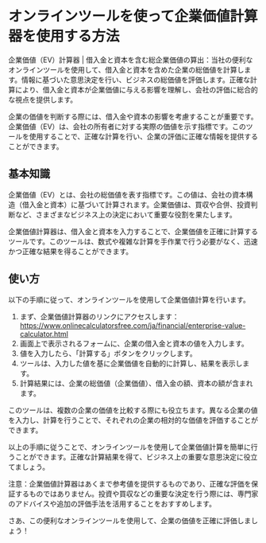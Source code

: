 オンラインツールを使って企業価値計算器を使用する方法
==========================

企業価値（EV）計算器 | 借入金と資本を含む総企業価値の算出：当社の便利なオンラインツールを使用して、借入金と資本を含めた企業の総価値を計算します。情報に基づいた意思決定を行い、ビジネスの総価値を評価します。正確な計算により、借入金と資本が企業価値に与える影響を理解し、会社の評価に総合的な視点を提供します。

企業の価値を判断する際には、借入金や資本の影響を考慮することが重要です。企業価値（EV）は、会社の所有者に対する実際の価値を示す指標です。このツールを使用することで、正確な計算を行い、企業の評価に正確な情報を提供することができます。

基本知識
----

企業価値（EV）とは、会社の総価値を表す指標です。この値は、会社の資本構造（借入金と資本）に基づいて計算されます。企業価値は、買収や合併、投資判断など、さまざまなビジネス上の決定において重要な役割を果たします。

企業価値計算器は、借入金と資本を入力することで、企業価値を正確に計算するツールです。このツールは、数式や複雑な計算を手作業で行う必要がなく、迅速かつ正確な結果を得ることができます。

使い方
---

以下の手順に従って、オンラインツールを使用して企業価値計算を行います。

1. まず、企業価値計算器のリンクにアクセスします：<https://www.onlinecalculatorsfree.com/ja/financial/enterprise-value-calculator.html>
2. 画面上で表示されるフォームに、企業の借入金と資本の値を入力します。
3. 値を入力したら、「計算する」ボタンをクリックします。
4. ツールは、入力した値を基に企業価値を自動的に計算し、結果を表示します。
5. 計算結果には、企業の総価値（企業価値）、借入金の額、資本の額が含まれます。

このツールは、複数の企業の価値を比較する際にも役立ちます。異なる企業の値を入力し、計算を行うことで、それぞれの企業の相対的な価値を評価することができます。

以上の手順に従うことで、オンラインツールを使用して企業価値計算を簡単に行うことができます。正確な計算結果を得て、ビジネス上の重要な意思決定に役立てましょう。

注意：企業価値計算器はあくまで参考値を提供するものであり、正確な評価を保証するものではありません。投資や買収などの重要な決定を行う際には、専門家のアドバイスや追加の評価手法を活用することをおすすめします。

さあ、この便利なオンラインツールを使用して、企業の価値を正確に評価しましょう！